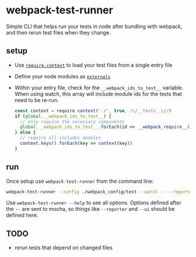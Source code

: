 # webpack-test-runner

Simple CLI that helps run your tests in node after bundling with webpack, and then rerun test files when they change.

## setup

 - Use [`require.context`](https://webpack.github.io/docs/api-in-modules.html#require-context) to load your test files from a single entry file
 - Define your node modules as [`externals`](https://webpack.github.io/docs/configuration.html#externals)
 - Within your entry file, check for the `__webpack_ids_to_test__` variable. When using watch, this array will include module ids for the tests that need to be re-run.

    ```js
    const context = require.context('./', true, /\/__tests__\//)
    if (global.__webpack_ids_to_test__) {
      // only require the necessary components
      global.__webpack_ids_to_test__.forEach(id => __webpack_require__(id))
    } else {
      // require all includes modules
      context.keys().forEach(key => context(key))
    }
    ```

## run

Once setup use `webpack-test-runner` from the command line:

```sh
webpack-test-runner --config ./webpack_config/test --watch -- --reporter dot
```

Use `webpack-test-runner --help` to see all options. Options defined after the `--` are sent to mocha, so things like `--reporter` and `--ui` should be defined here.

## TODO
 - rerun tests that depend on changed files

